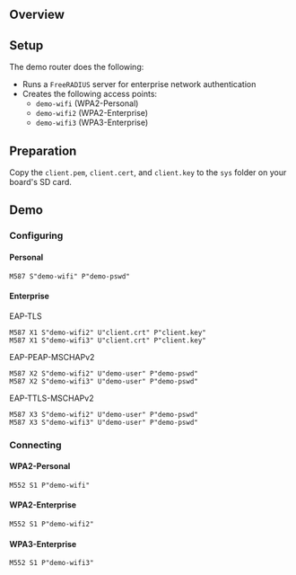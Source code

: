 
## Overview

## Setup

The demo router does the following:

- Runs a `FreeRADIUS` server for enterprise network authentication
- Creates the following access points:
    - `demo-wifi` (WPA2-Personal)
    - `demo-wifi2` (WPA2-Enterprise)
    - `demo-wifi3` (WPA3-Enterprise)

## Preparation

Copy the `client.pem`, `client.cert`, and `client.key` to the `sys` folder on your board's SD card.

## Demo

### Configuring

#### Personal
```
M587 S"demo-wifi" P"demo-pswd"
```

#### Enterprise

EAP-TLS
```
M587 X1 S"demo-wifi2" U"client.crt" P"client.key"
M587 X1 S"demo-wifi3" U"client.crt" P"client.key"
```

EAP-PEAP-MSCHAPv2

```
M587 X2 S"demo-wifi2" U"demo-user" P"demo-pswd"
M587 X2 S"demo-wifi3" U"demo-user" P"demo-pswd"
```

EAP-TTLS-MSCHAPv2

```
M587 X3 S"demo-wifi2" U"demo-user" P"demo-pswd"
M587 X3 S"demo-wifi3" U"demo-user" P"demo-pswd"
```

### Connecting

#### WPA2-Personal
```
M552 S1 P"demo-wifi"
```

#### WPA2-Enterprise
```
M552 S1 P"demo-wifi2"
```
#### WPA3-Enterprise

```
M552 S1 P"demo-wifi3"
```